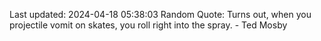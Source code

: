 Last updated: 2024-04-18 05:38:03
Random Quote: Turns out, when you projectile vomit on skates, you roll right into the spray. - Ted Mosby